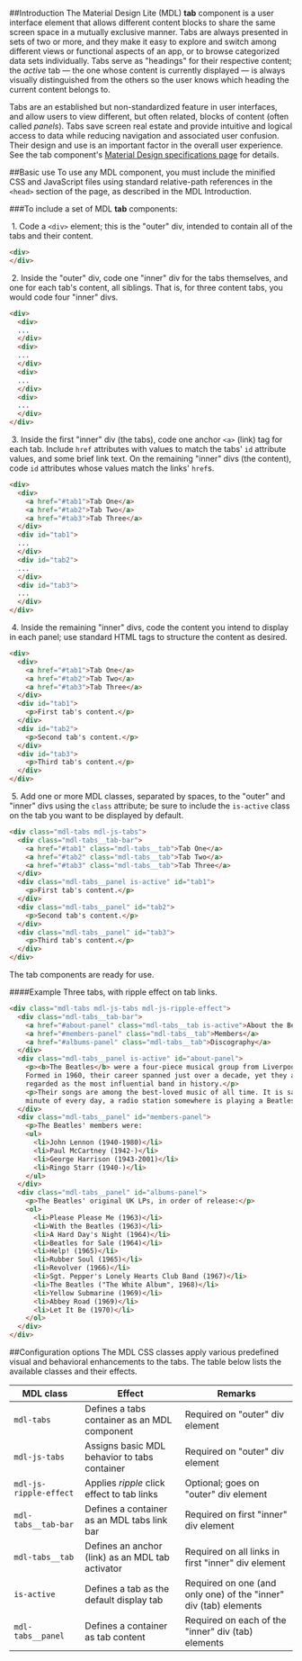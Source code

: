 ##Introduction
The Material Design Lite (MDL) **tab** component is a user interface element that allows different content blocks to share the same screen space in a mutually exclusive manner. Tabs are always presented in sets of two or more, and they make it easy to explore and switch among different views or functional aspects of an app, or to browse categorized data sets individually. Tabs serve as "headings" for their respective content; the *active* tab &mdash; the one whose content is currently displayed &mdash; is always visually distinguished from the others so the user knows which heading the current content belongs to.

Tabs are an established but non-standardized feature in user interfaces, and allow users to view different, but often related, blocks of content (often called *panels*). Tabs save screen real estate and provide intuitive and logical access to data while reducing navigation and associated user confusion. Their design and use is an important factor in the overall user experience. See the tab component's [Material Design specifications page](http://www.google.com/design/spec/components/tabs.html) for details.

##Basic use
To use any MDL component, you must include the minified CSS and JavaScript files using standard relative-path references in the `<head>` section of the page, as described in the MDL Introduction.

###To include a set of MDL **tab** components:

&nbsp;1. Code a `<div>` element; this is the "outer" div, intended to contain all of the tabs and their content.
```html
<div>
</div>
```
&nbsp;2. Inside the "outer" div, code one "inner" div for the tabs themselves, and one for each tab's content, all siblings. That is, for three content tabs, you would code four "inner" divs.
```html
<div>
  <div>
  ...
  </div>
  <div>
  ...
  </div>
  <div>
  ...
  </div>
  <div>
  ...
  </div>
</div>
```
&nbsp;3. Inside the first "inner" div (the tabs), code one anchor `<a>` (link) tag for each tab. Include `href` attributes with values to match the tabs' `id` attribute values, and some brief link text. On the remaining "inner" divs (the content), code `id` attributes whose values match the links' `href`s.
```html
<div>
  <div>
    <a href="#tab1">Tab One</a>
    <a href="#tab2">Tab Two</a>
    <a href="#tab3">Tab Three</a>
  </div>
  <div id="tab1">
  ...
  </div>
  <div id="tab2">
  ...
  </div>
  <div id="tab3">
  ...
  </div>
</div>
```
&nbsp;4. Inside the remaining "inner" divs, code the content you intend to display in each panel; use standard HTML tags to structure the content as desired.
```html
<div>
  <div>
    <a href="#tab1">Tab One</a>
    <a href="#tab2">Tab Two</a>
    <a href="#tab3">Tab Three</a>
  </div>
  <div id="tab1">
    <p>First tab's content.</p>
  </div>
  <div id="tab2">
    <p>Second tab's content.</p>
  </div>
  <div id="tab3">
    <p>Third tab's content.</p>
  </div>
</div>
```
&nbsp;5. Add one or more MDL classes, separated by spaces, to the "outer" and "inner" divs using the `class` attribute; be sure to include the `is-active` class on the tab you want to be displayed by default.
```html
<div class="mdl-tabs mdl-js-tabs">
  <div class="mdl-tabs__tab-bar">
    <a href="#tab1" class="mdl-tabs__tab">Tab One</a>
    <a href="#tab2" class="mdl-tabs__tab">Tab Two</a>
    <a href="#tab3" class="mdl-tabs__tab">Tab Three</a>
  </div>
  <div class="mdl-tabs__panel is-active" id="tab1">
    <p>First tab's content.</p>
  </div>
  <div class="mdl-tabs__panel" id="tab2">
    <p>Second tab's content.</p>
  </div>
  <div class="mdl-tabs__panel" id="tab3">
    <p>Third tab's content.</p>
  </div>
</div>
```

The tab components are ready for use.

####Example
Three tabs, with ripple effect on tab links.

```html
<div class="mdl-tabs mdl-js-tabs mdl-js-ripple-effect">
  <div class="mdl-tabs__tab-bar">
    <a href="#about-panel" class="mdl-tabs__tab is-active">About the Beatles</a>
    <a href="#members-panel" class="mdl-tabs__tab">Members</a>
    <a href="#albums-panel" class="mdl-tabs__tab">Discography</a>
  </div>
  <div class="mdl-tabs__panel is-active" id="about-panel">
    <p><b>The Beatles</b> were a four-piece musical group from Liverpool, England.
    Formed in 1960, their career spanned just over a decade, yet they are widely
    regarded as the most influential band in history.</p>
    <p>Their songs are among the best-loved music of all time. It is said that every
    minute of every day, a radio station somewhere is playing a Beatles song.
  </div>
  <div class="mdl-tabs__panel" id="members-panel">
    <p>The Beatles' members were:
    <ul>
      <li>John Lennon (1940-1980)</li>
      <li>Paul McCartney (1942-)</li>
      <li>George Harrison (1943-2001)</li>
      <li>Ringo Starr (1940-)</li>
    </ul>
  </div>
  <div class="mdl-tabs__panel" id="albums-panel">
    <p>The Beatles' original UK LPs, in order of release:</p>
    <ol>
      <li>Please Please Me (1963)</li>
      <li>With the Beatles (1963)</li>
      <li>A Hard Day's Night (1964)</li>
      <li>Beatles for Sale (1964)</li>
      <li>Help! (1965)</li>
      <li>Rubber Soul (1965)</li>
      <li>Revolver (1966)</li>
      <li>Sgt. Pepper's Lonely Hearts Club Band (1967)</li>
      <li>The Beatles ("The White Album", 1968)</li>
      <li>Yellow Submarine (1969)</li>
      <li>Abbey Road (1969)</li>
      <li>Let It Be (1970)</li>
    </ol>
  </div>
</div>
```

##Configuration options
The MDL CSS classes apply various predefined visual and behavioral enhancements to the tabs. The table below lists the available classes and their effects.

| MDL class | Effect | Remarks |
|-----------|--------|---------|
| `mdl-tabs` | Defines a tabs container as an MDL component | Required on "outer" div element |
| `mdl-js-tabs` | Assigns basic MDL behavior to tabs container | Required on "outer" div element|
| `mdl-js-ripple-effect` | Applies *ripple* click effect to tab links | Optional; goes on "outer" div element|
| `mdl-tabs__tab-bar` | Defines a container as an MDL tabs link bar | Required on first "inner" div element |
| `mdl-tabs__tab` | Defines an anchor (link) as an MDL tab activator | Required on all links in first "inner" div element |
| `is-active` | Defines a tab as the default display tab | Required on one (and only one) of the "inner" div (tab) elements |
| `mdl-tabs__panel` | Defines a container as tab content | Required on each of the "inner" div (tab) elements |
